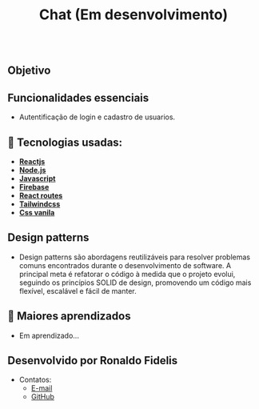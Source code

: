 <h1 align=center> Chat (Em desenvolvimento) </h1>

<br>


<br>

## Objetivo


## Funcionalidades essenciais

- Autentificação de login e cadastro de usuarios.

## 🚀 Tecnologias usadas:

* **[ Reactjs ]()**
* **[ Node.js ](https://nodejs.org/en)**
* **[ Javascript ](https://developer.mozilla.org/en-US/docs/Web/JavaScript)**
* **[ Firebase ]()**
* **[ React routes ]()**
* **[ Tailwindcss ]()**
* **[ Css vanila ]()**


## Design patterns

- Design patterns são abordagens reutilizáveis para resolver problemas comuns encontrados durante o desenvolvimento de software. A principal meta é refatorar o código à medida que o projeto evolui, seguindo os princípios SOLID de design, promovendo um código mais flexível, escalável e fácil de manter.

## 📝 Maiores aprendizados

* Em aprendizado...

## Desenvolvido por Ronaldo Fidelis
-  Contatos:
    - <a href="mailto:ronaldofidelis.ti@gmail.com" target="_blank">E-mail</a>
    - <a href="https://github.com/RonaldoFidelis" target="_blank">GitHub</a> 
